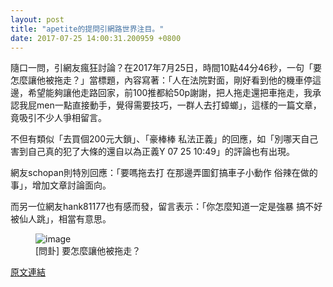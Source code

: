 ```yaml
---
layout: post
title: "apetite的提問引網路世界注目。"
date: 2017-07-25 14:00:31.200959 +0800
---
```


隨口一問，引網友瘋狂討論？在2017年7月25日，時間10點44分46秒，一句「要怎麼讓他被拖走？」當標題，內容寫著：「人在法院對面，剛好看到他的機車停這邊，希望能夠讓他走路回家，前100推都給50p謝謝，把人拖走還把車拖走，我承認我屁men一點直接動手，覺得需要技巧，一群人去打蟑螂」，這樣的一篇文章，竟吸引不少人爭相留言。

不但有類似「去買個200元大鎖」、「豪棒棒 私法正義」的回應，如「別哪天自己害到自己真的犯了大條的還自以為正義Y         07 25 10:49」的評論也有出現。

網友schopan則特別回應：「要嗎拖去打  在那邊弄圖釘搞車子小動作  俗辣在做的事」，增加文章討論面向。

而另一位網友hank81177也有感而發，留言表示：「你怎麼知道一定是強暴 搞不好被仙人跳」，相當有意思。

<figure>
<img src="http://i.imgur.com/G9xUHWa.jpg" alt="image">
<figcaption>
[問卦] 要怎麼讓他被拖走？
</figcaption>
</figure>

<a href = "https://www.ptt.cc/bbs/Gossiping/M.1500950688.A.B1D.html">原文連結</a>

